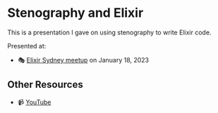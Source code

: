 # Stenography and Elixir

This is a presentation I gave on using stenography to write Elixir code.

Presented at:

- :performing_arts: [Elixir Sydney meetup][] on January 18, 2023

## Other Resources

- :video_camera: [YouTube][]

[Elixir]: https://elixir-lang.org/
[Elixir Sydney meetup]: https://www.meetup.com/elixir-sydney/events/gndfzsydcqbcc/
[YouTube]: https://www.youtube.com/watch?v=ZQO-5KfnCi4

